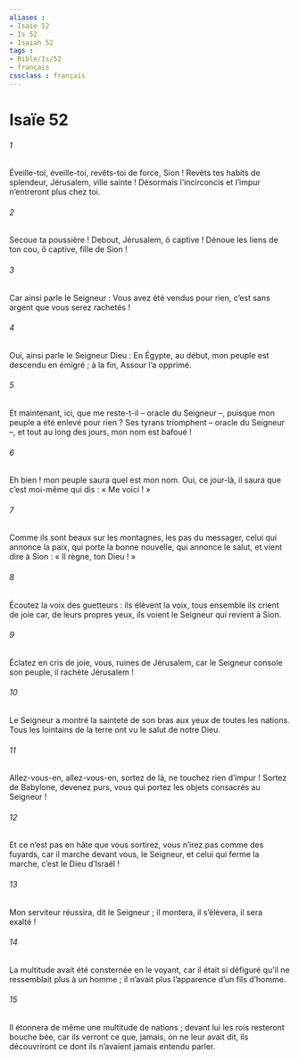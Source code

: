 ```yaml
---
aliases : 
- Isaïe 52
- Is 52
- Isaiah 52
tags : 
- Bible/Is/52
- français
cssclass : français
---
```


# Isaïe 52

###### 1
Éveille-toi, éveille-toi,
revêts-toi de force, Sion !
Revêts tes habits de splendeur,
Jérusalem, ville sainte !
Désormais l’incirconcis et l’impur
n’entreront plus chez toi.
###### 2
Secoue ta poussière ! Debout, Jérusalem, ô captive !
Dénoue les liens de ton cou, ô captive, fille de Sion !
###### 3
Car ainsi parle le Seigneur :
Vous avez été vendus pour rien,
c’est sans argent que vous serez rachetés !
###### 4
Oui, ainsi parle le Seigneur Dieu :
En Égypte, au début,
mon peuple est descendu en émigré ;
à la fin, Assour l’a opprimé.
###### 5
Et maintenant, ici, que me reste-t-il
– oracle du Seigneur –,
puisque mon peuple a été enlevé pour rien ?
Ses tyrans triomphent
– oracle du Seigneur –,
et tout au long des jours, mon nom est bafoué !
###### 6
Eh bien ! mon peuple saura quel est mon nom.
Oui, ce jour-là, il saura
que c’est moi-même qui dis : « Me voici ! »
###### 7
Comme ils sont beaux sur les montagnes,
les pas du messager,
celui qui annonce la paix,
qui porte la bonne nouvelle,
qui annonce le salut,
et vient dire à Sion :
« Il règne, ton Dieu ! »
###### 8
Écoutez la voix des guetteurs :
ils élèvent la voix,
tous ensemble ils crient de joie
car, de leurs propres yeux,
ils voient le Seigneur qui revient à Sion.
###### 9
Éclatez en cris de joie,
vous, ruines de Jérusalem,
car le Seigneur console son peuple,
il rachète Jérusalem !
###### 10
Le Seigneur a montré la sainteté de son bras
aux yeux de toutes les nations.
Tous les lointains de la terre
ont vu le salut de notre Dieu.
###### 11
Allez-vous-en, allez-vous-en, sortez de là,
ne touchez rien d’impur !
Sortez de Babylone, devenez purs,
vous qui portez les objets consacrés au Seigneur !
###### 12
Et ce n’est pas en hâte que vous sortirez,
vous n’irez pas comme des fuyards,
car il marche devant vous, le Seigneur,
et celui qui ferme la marche, c’est le Dieu d’Israël !
###### 13
Mon serviteur réussira, dit le Seigneur ;
il montera, il s’élèvera, il sera exalté !
###### 14
La multitude avait été consternée en le voyant,
car il était si défiguré
qu’il ne ressemblait plus à un homme ;
il n’avait plus l’apparence d’un fils d’homme.
###### 15
Il étonnera de même une multitude de nations ;
devant lui les rois resteront bouche bée,
car ils verront ce que, jamais, on ne leur avait dit,
ils découvriront ce dont ils n’avaient jamais entendu parler.
